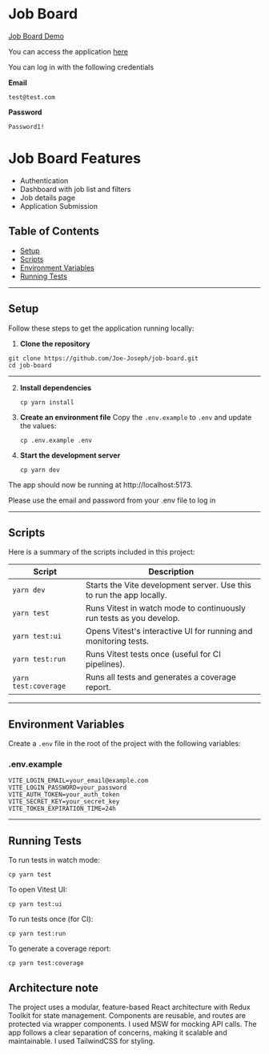 # Job Board

[Job Board Demo](https://www.loom.com/share/6d2e392051a043fe9f09899a2ec79074?sid=bf450705-7440-425d-a5f1-4e5afc90982a)

You can access the application [here](https://job-board-iota-flax.vercel.app/)

You can log in with the following credentials

**Email**
```
test@test.com
```

**Password**
```
Password1!
```


# Job Board Features

- Authentication
- Dashboard with job list and filters
- Job details page
- Application Submission

## Table of Contents

- [Setup](#setup)
- [Scripts](#scripts)
- [Environment Variables](#environment-variables)
- [Running Tests](#running-tests)

---

## Setup

Follow these steps to get the application running locally:

1. **Clone the repository**

````
git clone https://github.com/Joe-Joseph/job-board.git
cd job-board
````
---
2. **Install dependencies**

   ```
   cp yarn install
   ```

3. **Create an environment file**
   Copy the `.env.example` to `.env` and update the values:

   ```
   cp .env.example .env
   ```

4. **Start the development server**
   ```
   cp yarn dev
   ```

The app should now be running at http://localhost:5173.

Please use the email and password from your .env file to log in

---

## Scripts

Here is a summary of the scripts included in this project:

| Script               | Description                                                          |
| -------------------- | -------------------------------------------------------------------- |
| `yarn dev`           | Starts the Vite development server. Use this to run the app locally. |
| `yarn test`          | Runs Vitest in watch mode to continuously run tests as you develop.  |
| `yarn test:ui`       | Opens Vitest's interactive UI for running and monitoring tests.      |
| `yarn test:run`      | Runs Vitest tests once (useful for CI pipelines).                    |
| `yarn test:coverage` | Runs all tests and generates a coverage report.                      |

---

## Environment Variables

Create a `.env` file in the root of the project with the following variables:

### .env.example

```env
VITE_LOGIN_EMAIL=your_email@example.com
VITE_LOGIN_PASSWORD=your_password
VITE_AUTH_TOKEN=your_auth_token
VITE_SECRET_KEY=your_secret_key
VITE_TOKEN_EXPIRATION_TIME=24h
```

---

## Running Tests

To run tests in watch mode:

```
cp yarn test
```

To open Vitest UI:

```
cp yarn test:ui
```

To run tests once (for CI):

```
cp yarn test:run
```

To generate a coverage report:

```
cp yarn test:coverage
```

## Architecture note

The project uses a modular, feature-based React architecture with Redux Toolkit for state management. Components are reusable, and routes are protected via wrapper components. I used MSW for mocking API calls. The app follows a clear separation of concerns, making it scalable and maintainable. I used TailwindCSS for styling.

